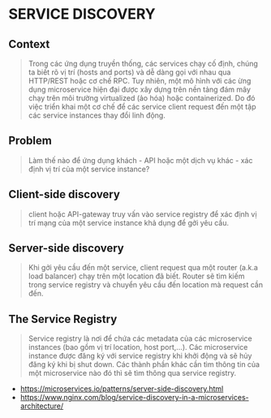# SERVICE DISCOVERY

## Context 

> Trong các ứng dụng truyền thống, các services chạy cố định, chúng ta biết rõ vị trí (hosts and ports) và dễ dàng gọi với nhau qua HTTP/REST hoặc cơ chế RPC. Tuy nhiên, một mô hình với các ừng dụng microservice hiện đại được xây dựng trên nền tảng đám mây chạy trên môi trường virtualized (ảo hóa) hoặc containerized. Do đó việc triển khai một cơ chế để các service client request đến một tập các service instances thay đổi linh động. 

## Problem 

> Làm thế nào để ứng dụng khách - API hoặc một dịch vụ khác - xác định vị trí của một service instance?

## Client-side discovery 

> client hoặc API-gateway truy vấn vào service registry để xác định vị trí mạng của một service instance khả dụng để gởi yêu cầu. 

## Server-side discovery  

>Khi gởi yêu cầu đến một service, client request qua một router (a.k.a load balancer) chạy trên một location đã biết. Router sẽ tìm kiếm trong service registry và chuyển yêu cầu đến location mà request cần đến.

## The Service Registry
> Service registry là nơi để chứa các metadata của các microservice instances (bao gồm vị trí location, host port,…). Các microservice instance được đăng ký với service registry khi khởi động và sẽ hủy đăng ký khi bị shut down. Các thành phần khác cần tìm thông tin của một microservice nào đó thì sẽ tìm thông qua service registry.

- https://microservices.io/patterns/server-side-discovery.html
- https://www.nginx.com/blog/service-discovery-in-a-microservices-architecture/
